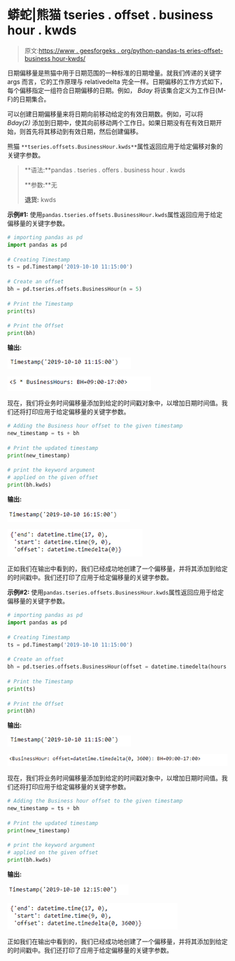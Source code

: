 # 蟒蛇|熊猫 tseries . offset . business hour . kwds

> 原文:[https://www . geesforgeks . org/python-pandas-ts eries-offset-business hour-kwds/](https://www.geeksforgeeks.org/python-pandas-tseries-offsets-businesshour-kwds/)

日期偏移量是熊猫中用于日期范围的一种标准的日期增量。就我们传递的关键字 args 而言，它的工作原理与 relativedelta 完全一样。日期偏移的工作方式如下，每个偏移指定一组符合日期偏移的日期。例如， *Bday* 将该集合定义为工作日(M-F)的日期集合。

可以创建日期偏移量来将日期向前移动给定的有效日期数。例如，可以将 *Bday(2)* 添加到日期中，使其向前移动两个工作日。如果日期没有在有效日期开始，则首先将其移动到有效日期，然后创建偏移。

熊猫 `**tseries.offsets.BusinessHour.kwds**`属性返回应用于给定偏移对象的关键字参数。

> **语法:**pandas . tseries . offers . business hour . kwds
> 
> **参数:**无
> 
> **退货:** kwds

**示例#1:** 使用`pandas.tseries.offsets.BusinessHour.kwds`属性返回应用于给定偏移量的关键字参数。

```py
# importing pandas as pd
import pandas as pd

# Creating Timestamp
ts = pd.Timestamp('2019-10-10 11:15:00')

# Create an offset
bh = pd.tseries.offsets.BusinessHour(n = 5)

# Print the Timestamp
print(ts)

# Print the Offset
print(bh)
```

**输出:**

![](img/66ac8b5200dfa895a2edc684097e371d.png)

![](img/d0f27a69e6773625bcb85c0632d91b5b.png)

现在，我们将业务时间偏移量添加到给定的时间戳对象中，以增加日期时间值。我们还将打印应用于给定偏移量的关键字参数。

```py
# Adding the Business hour offset to the given timestamp
new_timestamp = ts + bh

# Print the updated timestamp
print(new_timestamp)

# print the keyword argument
# applied on the given offset
print(bh.kwds)
```

**输出:**

![](img/27290375bd8481f42961286c2c109e00.png)

![](img/23f30c0476e33cf9347ddf3eafea0203.png)

正如我们在输出中看到的，我们已经成功地创建了一个偏移量，并将其添加到给定的时间戳中。我们还打印了应用于给定偏移量的关键字参数。

**示例#2:** 使用`pandas.tseries.offsets.BusinessHour.kwds`属性返回应用于给定偏移量的关键字参数。

```py
# importing pandas as pd
import pandas as pd

# Creating Timestamp
ts = pd.Timestamp('2019-10-10 11:15:00')

# Create an offset
bh = pd.tseries.offsets.BusinessHour(offset = datetime.timedelta(hours = 1))

# Print the Timestamp
print(ts)

# Print the Offset
print(bh)
```

**输出:**

![](img/66ac8b5200dfa895a2edc684097e371d.png)

![](img/b097251ce76f0181ec86f3a338a70bf5.png)

现在，我们将业务时间偏移量添加到给定的时间戳对象中，以增加日期时间值。我们还将打印应用于给定偏移量的关键字参数。

```py
# Adding the Business hour offset to the given timestamp
new_timestamp = ts + bh

# Print the updated timestamp
print(new_timestamp)

# print the keyword argument
# applied on the given offset
print(bh.kwds)
```

**输出:**

![](img/0a105bf4193650efe880f10c3ee9441b.png)

![](img/7be9a194f08cdc63aa50af184b57c884.png)

正如我们在输出中看到的，我们已经成功地创建了一个偏移量，并将其添加到给定的时间戳中。我们还打印了应用于给定偏移量的关键字参数。